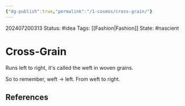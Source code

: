 ```yaml
---
{"dg-publish":true,"permalink":"/1-cosmos/cross-grain/"}
---
```


202407200313
Status: #idea
Tags: [[Fashion\|Fashion]]
State: #nascient
# Cross-Grain
Runs left to right, it's called the weft in woven grains.

So to remember, weft -> left. From weft to right.


## References
